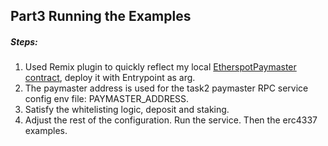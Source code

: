 ## Part3 Running the Examples

##### Steps:
1. Used Remix plugin to quickly reflect my local [EtherspotPaymaster contract](https://github.com/etherspot/etherspot-prime-contracts/blob/master/src/paymaster/EtherspotPaymaster.sol), deploy it with Entrypoint as arg.
2. The paymaster address is used for the task2 paymaster RPC service config env file: PAYMASTER_ADDRESS.
3. Satisfy the whitelisting logic, deposit and staking.
4. Adjust the rest of the configuration. Run the service. Then the erc4337 examples.
